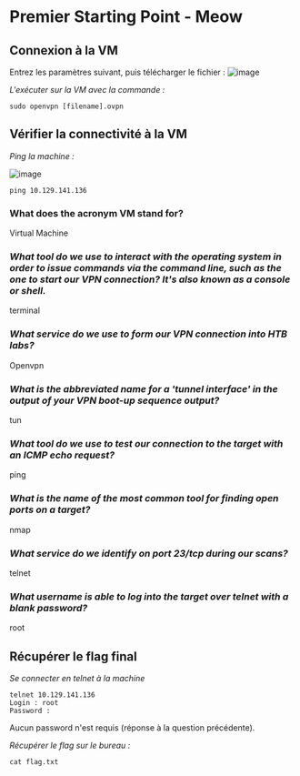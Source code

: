 # Premier Starting Point - Meow

## Connexion à la VM

Entrez les paramètres suivant, puis télécharger le fichier : 
![image](https://user-images.githubusercontent.com/81636746/171740588-d8eb4e60-0d0b-488f-8efa-bc3ae59d5324.png)

*L'exécuter sur la VM avec la commande :*

```
sudo openvpn [filename].ovpn
```

## Vérifier la connectivité à la VM

*Ping la machine :*

![image](https://user-images.githubusercontent.com/81636746/171741280-3ab6b61e-42d7-41d1-8809-84e0cd036670.png)

```
ping 10.129.141.136
```

### What does the acronym VM stand for?
Virtual Machine

### ___What tool do we use to interact with the operating system in order to issue commands via the command line, such as the one to start our VPN connection? It's also known as a console or shell.___
terminal

### ___What service do we use to form our VPN connection into HTB labs?___
Openvpn

### ___What is the abbreviated name for a 'tunnel interface' in the output of your VPN boot-up sequence output?___
tun

### ___What tool do we use to test our connection to the target with an ICMP echo request?___
ping

### ___What is the name of the most common tool for finding open ports on a target?___
nmap

### ___What service do we identify on port 23/tcp during our scans?___
telnet

### ___What username is able to log into the target over telnet with a blank password?___
root

## Récupérer le flag final
*Se connecter en telnet à la machine*

```
telnet 10.129.141.136
Login : root
Password :
```

Aucun password n'est requis (réponse à la question précédente).

*Récupérer le flag sur le bureau :*

```
cat flag.txt
```



